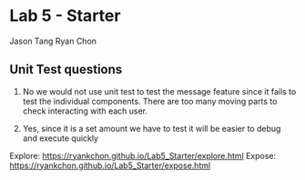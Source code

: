 # Lab 5 - Starter
Jason Tang
Ryan Chon

## Unit Test questions
1) No we would not use unit test to test the message feature since it fails to test the individual components. There are too many moving parts to check interacting with each user.

2) Yes, since it is a set amount we have to test it will be easier to debug and execute quickly

Explore: https://ryankchon.github.io/Lab5_Starter/explore.html
Expose: https://ryankchon.github.io/Lab5_Starter/expose.html